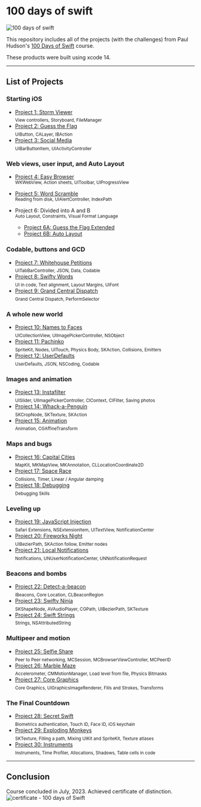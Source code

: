 # 100 days of swift

![100 days of swift](https://github.com/juliobraganca/100-days-of-swift/assets/127988357/1dd9cbdd-70ad-426d-9828-2db751692bdd)

This repository includes all of the projects (with the challenges) from Paul Hudson's [100 Days of Swift](https://www.hackingwithswift.com/100) course.

These products were built using xcode 14.
___

## List of Projects
### Starting iOS
- [Project 1: Storm Viewer](https://github.com/juliobraganca/100-days-of-swift/tree/main/Projects/01-Project01)
<br><sub>View controllers, Storyboard, FileManager<sub/>
- [Project 2: Guess the Flag](https://github.com/juliobraganca/100-days-of-swift/tree/main/Projects/02-Project02)
<br><sub>UIButton, CALayer, IBAction<sub/>
- [Project 3: Social Media](https://github.com/juliobraganca/100-days-of-swift/tree/main/Projects/03-Project03)
<br><sub>UIBarButtonItem, UIActivityController<sub/>

### Web views, user input, and Auto Layout
- [Project 4: Easy Browser](https://github.com/juliobraganca/100-days-of-swift/tree/main/Projects/05-Project04)
<br><sub>WKWebView, Action sheets, UIToolbar, UIProgressView<sub/>
- [Project 5: Word Scramble](https://github.com/juliobraganca/100-days-of-swift/tree/main/Projects/06-Project05)
<br><sub>Reading from disk, UIAlertController, IndexPath<sub/>
- Project 6: Divided into A and B
<br><sub>Auto Layout, Constraints, Visual Format Language	<sub/>

  - [Project 6A: Guess the Flag Extended](https://github.com/juliobraganca/100-days-of-swift/tree/main/Projects/07a-Project06a)
  - [Project 6B: Auto Layout](https://github.com/juliobraganca/100-days-of-swift/tree/main/Projects/07b-Project06b)
 
### Codable, buttons and GCD
- [Project 7: Whitehouse Petitions](https://github.com/juliobraganca/100-days-of-swift/tree/main/Projects/09-Project07)
<br><sub>UITabBarController, JSON, Data, Codable<sub/>
- [Project 8: Swifty Words](https://github.com/juliobraganca/100-days-of-swift/tree/main/Projects/10-Project08)
<br><sub>UI in code, Text alignment, Layout Margins, UIFont	<sub/>
- [Project 9: Grand Central Dispatch](https://github.com/juliobraganca/100-days-of-swift/tree/main/Projects/11-Project09)
<br><sub>Grand Central Dispatch, PerformSelector<sub/>

### A whole new world
- [Project 10: Names to Faces](https://github.com/juliobraganca/100-days-of-swift/tree/main/Projects/13-Project10)
<br><sub>UICollectionView, UIImagePickerController, NSObject<sub/>
- [Project 11: Pachinko](https://github.com/juliobraganca/100-days-of-swift/tree/main/Projects/14-Project11)
<br><sub>SpriteKit, Nodes, UITouch, Physics Body, SKAction, Collisions, Emitters<sub/>
- [Project 12: UserDefaults](https://github.com/juliobraganca/100-days-of-swift/tree/main/Projects/15-Project12)
<br><sub>UserDefaults, JSON, NSCoding, Codable<sub/>

### Images and animation
- [Project 13: Instafilter](https://github.com/juliobraganca/100-days-of-swift/tree/main/Projects/17-Project13)
<br><sub>UISlider, UIImagePickerController, CIContext, CIFilter, Saving photos<sub/>
- [Project 14: Whack-a-Penguin](https://github.com/juliobraganca/100-days-of-swift/tree/main/Projects/18-Project14)
<br><sub>SKCropNode, SKTexture, SKAction<sub/>
- [Project 15: Animation](https://github.com/juliobraganca/100-days-of-swift/tree/main/Projects/19-Project15)
<br><sub>Animation, CGAffineTransform<sub/>

### Maps and bugs
- [Project 16: Capital Cities](https://github.com/juliobraganca/100-days-of-swift/tree/main/Projects/21-Project16)
<br><sub>MapKit, MKMapView, MKAnnotation, CLLocationCoordinate2D<sub/>
- [Project 17: Space Race](https://github.com/juliobraganca/100-days-of-swift/tree/main/Projects/22-Project17)
<br><sub>Collisions, Timer, Linear / Angular damping<sub/>
- [Project 18: Debugging](https://github.com/juliobraganca/100-days-of-swift/tree/main/Projects/23-Project18)
<br><sub>Debugging Skills<sub/>

### Leveling up
- [Project 19: JavaScript Injection](https://github.com/juliobraganca/100-days-of-swift/tree/main/Projects/25-Project19)
<br><sub>Safari Extensions, NSExtensionItem, UITextView, NotificationCenter<sub/>
- [Project 20: Fireworks Night](https://github.com/juliobraganca/100-days-of-swift/tree/main/Projects/26-Project20)
<br><sub>UIBezierPath, SKAction follow, Emitter nodes<sub/>
- [Project 21: Local Notifications](https://github.com/juliobraganca/100-days-of-swift/tree/main/Projects/27-Project21)
<br><sub>Notifications, UNUserNotificationCenter, UNNotificationRequest<sub/>
  
### Beacons and bombs
- [Project 22: Detect-a-beacon](https://github.com/juliobraganca/100-days-of-swift/tree/main/Projects/29-Project22)
<br><sub>iBeacons, Core Location, CLBeaconRegion<sub/>
- [Project 23: Swifty Ninja](https://github.com/juliobraganca/100-days-of-swift/tree/main/Projects/30-Project23)
<br><sub>SKShapeNode, AVAudioPlayer, CGPath, UIBezierPath, SKTexture<sub/>
- [Project 24: Swift Strings](https://github.com/juliobraganca/100-days-of-swift/tree/main/Projects/31-Project24.playground)
<br><sub>Strings, NSAttributedString<sub/>

### Multipeer and motion
- [Project 25: Selfie Share](https://github.com/juliobraganca/100-days-of-swift/tree/main/Projects/33-Project25)
<br><sub>Peer to Peer networking, MCSession, MCBrowserViewController, MCPeerID<sub/>
- [Project 26: Marble Maze](https://github.com/juliobraganca/100-days-of-swift/tree/main/Projects/34-Project26)
<br><sub>Accelerometer, CMMotionManager, Load level from file, Physics Bitmasks<sub/>
- [Project 27: Core Graphics](https://github.com/juliobraganca/100-days-of-swift/tree/main/Projects/35-Project27)
<br><sub>Core Graphics, UIGraphicsImageRenderer, Fills and Strokes, Transforms<sub/>

### The Final Countdown
- [Project 28: Secret Swift](https://github.com/juliobraganca/100-days-of-swift/tree/main/Projects/37-Project28)
<br><sub>Biometrics authentication, Touch ID, Face ID, iOS keychain<sub/>
- [Project 29: Exploding Monkeys](https://github.com/juliobraganca/100-days-of-swift/tree/main/Projects/38-Project29)
<br><sub>SKTexture, Filling a path, Mixing UIKit and SpriteKit, Texture atlases<sub/>
- [Project 30: Instruments](https://github.com/juliobraganca/100-days-of-swift/tree/main/Projects/39-Project30)
<br><sub>Instruments, Time Profiler, Allocations, Shadows, Table cells in code<sub/>
___

## Conclusion
Course concluded in July, 2023. Achieved certificate of distinction.
![certificate - 100 days of Swift](https://github.com/juliobraganca/100-days-of-swift/assets/127988357/c995b875-ff11-41e1-a200-f93d88c836bf)
